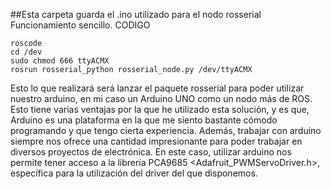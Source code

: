 ##Esta carpeta guarda el .ino utilizado para el nodo rosserial
Funcionamiento sencillo. 
CODIGO

```
roscode
cd /dev
sudo chmod 666 ttyACMX
rosrun rosserial_python rosserial_node.py /dev/ttyACMX
```

Esto lo que realizará será lanzar el paquete rosserial para poder utilizar nuestro arduino, en mi caso un Arduino UNO como un nodo más de ROS. Esto tiene varias ventajas por la que he utilizado esta solución, y es que, Arduino es una plataforma en la que me siento bastante cómodo programando y que tengo cierta experiencia. Además, trabajar con arduino siempre nos ofrece una cantidad impresionante para poder trabajar en diversos proyectos de electrónica. En este caso, utilizar arduino nos permite tener acceso a la librería PCA9685 <Adafruit_PWMServoDriver.h>, específica para la utilización del driver del que disponemos.


